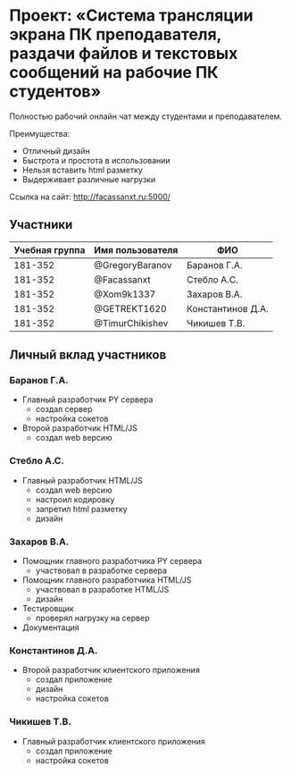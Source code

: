 # Проект: «Система трансляции экрана ПК преподавателя, раздачи файлов и текстовых сообщений на рабочие ПК студентов»

Полностью рабочий онлайн чат между студентами и преподавателем.

Преимущества:
* Отличный дизайн
* Быстрота и простота в использовании
* Нельзя вставить html разметку
* Выдерживает различные нагрузки

Ссылка на сайт: http://facassanxt.ru:5000/

## Участники

| Учебная группа | Имя пользователя | ФИО                      |
|----------------|------------------|--------------------------|
| 181-352       | @GregoryBaranov       | Баранов  Г.А.              |
| 181-352        | @Facassanxt     | Стебло А.С.              |
| 181-352        | @Xom9k1337       | Захаров В.А. |
| 181-352        | @GETREKT1620     | Константинов Д.А.              |
| 181-352        | @TimurChikishev       | Чикишев Т.В. |

## Личный вклад участников

### Баранов  Г.А.

+ Главный разработчик PY сервера
  + создал сервер
  + настройка сокетов
+ Второй разработчик HTML/JS
  + создал web версию

### Стебло А.С.  

+ Главный разработчик HTML/JS
  + создал web версию
  + настроил кодировку
  + запретил html разметку
  + дизайн

### Захаров В.А.

+ Помощник главного разработчика PY сервера
  + участвовал в разработке сервера
+ Помощник главного разработчика HTML/JS 
  + участвовал в разработке HTML/JS
  + дизайн
+ Тестировщик
  + проверял нагрузку на сервер
+ Документация

### Константинов Д.А. 

+ Второй разработчик клиентского приложения
  + создал приложение
  + дизайн
  + настройка сокeтов

### Чикишев Т.В.
+ Главный разработчик клиентского приложения
  + создал приложение
  + настройка сокeтов
